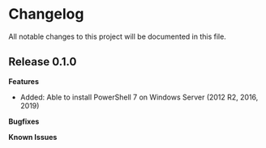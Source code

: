 # Changelog

All notable changes to this project will be documented in this file.

## Release 0.1.0

**Features**
- Added: Able to install PowerShell 7 on Windows Server (2012 R2, 2016, 2019)

**Bugfixes**

**Known Issues**
